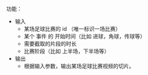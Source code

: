 



功能：
- 输入
  - 某场足球比赛的 id （唯一标识一场比赛）
  - 某个 事件 的 开始时间（比如 进球，角球，传球等）
  - 需要截取的片段的时长 
  - 比赛阶段（比如 上半场，下半场等）
- 输出
  - 根据输入参数，输出某场足球比赛视频的切片。




